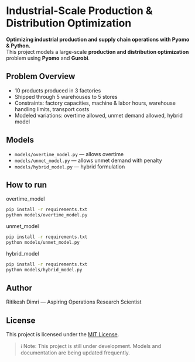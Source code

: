 # Industrial-Scale Production & Distribution Optimization
**Optimizing industrial production and supply chain operations with Pyomo & Python.**  
This project models a large-scale **production and distribution optimization** problem using **Pyomo** and **Gurobi**.

## Problem Overview
- 10 products produced in 3 factories
- Shipped through 5 warehouses to 5 stores
- Constraints: factory capacities, machine & labor hours, warehouse handling limits, transport costs
- Modeled variations: overtime allowed, unmet demand allowed, hybrid model

## Models
- `models/overtime_model.py` — allows overtime
- `models/unmet_model.py` — allows unmet demand with penalty
- `models/hybrid_model.py` — hybrid formulation

## How to run
overtime_model
```bash
pip install -r requirements.txt
python models/overtime_model.py
```
unmet_model
```bash
pip install -r requirements.txt
python models/unmet_model.py
```
hybrid_model
```bash
pip install -r requirements.txt
python models/hybrid_model.py
```

## Author
Ritikesh Dimri — Aspiring Operations Research Scientist

## License
This project is licensed under the [MIT License](LICENSE).

> ℹ️ Note: This project is still under development. Models and documentation are being updated frequently.



